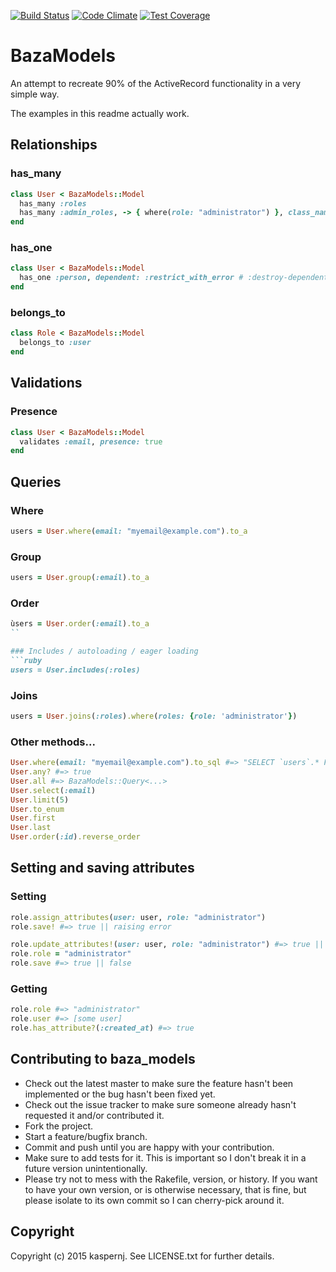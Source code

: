 [![Build Status](https://api.shippable.com/projects/5506810c5ab6cc13529b84bf/badge?branchName=master)](https://app.shippable.com/projects/5506810c5ab6cc13529b84bf/builds/latest)
[![Code Climate](https://codeclimate.com/github/kaspernj/baza_models/badges/gpa.svg)](https://codeclimate.com/github/kaspernj/baza_models)
[![Test Coverage](https://codeclimate.com/github/kaspernj/baza_models/badges/coverage.svg)](https://codeclimate.com/github/kaspernj/baza_models)

# BazaModels

An attempt to recreate 90% of the ActiveRecord functionality in a very simple way.

The examples in this readme actually work.

## Relationships

### has_many
```ruby
class User < BazaModels::Model
  has_many :roles
  has_many :admin_roles, -> { where(role: "administrator") }, class_name: "Role", dependent: :restrict_with_error # :destroy-dependent also works
end
```

### has_one
```ruby
class User < BazaModels::Model
  has_one :person, dependent: :restrict_with_error # :destroy-dependent also works
end
```

### belongs_to
```ruby
class Role < BazaModels::Model
  belongs_to :user
end
```

## Validations

### Presence
```ruby
class User < BazaModels::Model
  validates :email, presence: true
end
```

## Queries

### Where
```ruby
users = User.where(email: "myemail@example.com").to_a
```

### Group
```ruby
users = User.group(:email).to_a
```

### Order
```ruby
ùsers = User.order(:email).to_a
``

### Includes / autoloading / eager loading
```ruby
users = User.includes(:roles)
```

### Joins
```ruby
users = User.joins(:roles).where(roles: {role: 'administrator'})
```

### Other methods...
```ruby
User.where(email: "myemail@example.com").to_sql #=> "SELECT `users`.* FROM..."
User.any? #=> true
User.all #=> BazaModels::Query<...>
User.select(:email)
User.limit(5)
User.to_enum
User.first
User.last
User.order(:id).reverse_order
```


## Setting and saving attributes

### Setting
```ruby
role.assign_attributes(user: user, role: "administrator")
role.save! #=> true || raising error

role.update_attributes!(user: user, role: "administrator") #=> true || raising error
role.role = "administrator"
role.save #=> true || false
```

### Getting
```ruby
role.role #=> "administrator"
role.user #=> [some user]
role.has_attribute?(:created_at) #=> true
```

## Contributing to baza_models

* Check out the latest master to make sure the feature hasn't been implemented or the bug hasn't been fixed yet.
* Check out the issue tracker to make sure someone already hasn't requested it and/or contributed it.
* Fork the project.
* Start a feature/bugfix branch.
* Commit and push until you are happy with your contribution.
* Make sure to add tests for it. This is important so I don't break it in a future version unintentionally.
* Please try not to mess with the Rakefile, version, or history. If you want to have your own version, or is otherwise necessary, that is fine, but please isolate to its own commit so I can cherry-pick around it.

## Copyright

Copyright (c) 2015 kaspernj. See LICENSE.txt for
further details.

